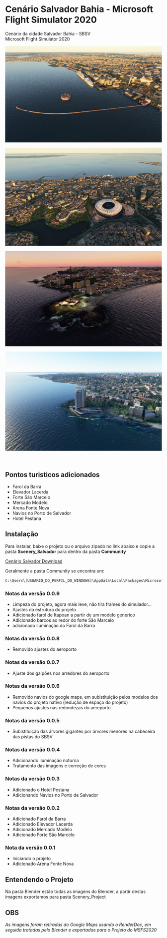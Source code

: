# Cenário Salvador Bahia - Microsoft Flight Simulator 2020


Cenário da cidade Salvador Bahia - SBSV<br>
Microsoft Flight Simulator 2020


![alt text](https://github.com/git-exahost/MSFS2020-Scenery-SBSV-city-sights/blob/main/Screenshots/img01.jpg "Forte São Marcelo, Elevador Lacerda, Mercado Modelo")

![alt text](https://github.com/git-exahost/MSFS2020-Scenery-SBSV-city-sights/blob/main/Screenshots//img02.jpg?raw=true "Arena Fonte Nova")

![alt text](https://github.com/git-exahost/MSFS2020-Scenery-SBSV-city-sights/blob/main/Screenshots//img03.jpg?raw=true "Farol da Barra")

![alt text](https://github.com/git-exahost/MSFS2020-Scenery-SBSV-city-sights/blob/main/Screenshots//img05.jpg?raw=true "Hotel Pestana")

<br>

## Pontos turisticos adicionados

- Farol da Barra
- Elevador Lacerda
- Forte São Marcelo
- Mercado Modelo
- Arena Fonte Nova
- Navios no Porto de Salvador
- Hotel Pestana

## Instalação

Para instalar, baixe o projeto ou o arquivo zipado no link abaixo e copie a pasta <b>Scenery_Salvador</b> para dentro da pasta <b>Community</b>

[Cenário Salvador Download](https://github.com/git-exahost/MSFS2020-Scenery-SBSV/releases/download/0.0.6/Scenery_Salvador_0.0.7.zip)

<p>Geralmente a pasta Community se encontra em:</p>

```sh
C:\Users\[USUARIO_DO_PERFIL_DO_WINDOWS]\AppData\Local\Packages\Microsoft.FlightSimulator_8wekyb3d8bbwe\LocalCache\Packages\Community
```
### Notas da versão 0.0.9
- Limpeza do projeto, agora mais leve, não tira frames do simulador...
- Ajustes da estrutura do projeto 
- Adicionado farol de Itapoan a partir de um modelo generico 
- Adicionado barcos ao redor do forte São Marcelo 
- adicionado iluminação do Farol da Barra

### Notas da versão 0.0.8
- Removido ajustes do aeroporto

### Notas da versão 0.0.7
- Ajuste dos galpões nos arredores do aeroporto

### Notas da versão 0.0.6
- Removido navios do google maps, em subistituição pelos modelos dos navios do projeto nativo (redução de espaço do projeto)
- Pequenos ajustes nas redondezas do aereporto 

### Notas da versão 0.0.5
- Subistituição das árvores gigantes por árvores menores na cabeceira das pistas do SBSV

### Notas da versão 0.0.4
- Adicionando iluminação noturna
- Tratamento das imagens e correção de cores

### Notas da versão 0.0.3
- Adicionado o Hotel Pestana
- Adicionando Navios no Porto de Salvador

### Notas da versão 0.0.2
- Adicionado Farol da Barra
- Adicionado Elevador Lacerda
- Adicionado Mercado Modelo
- Adicionado Forte São Marcelo


### Nota da versão 0.0.1
- Iniciando o projeto
- Adicionado Arena Fonte Nova
  
## Entendendo o Projeto

Na pasta Blender estão todas as imagens do Blender, a partir destas imagens exportamos para pasta Scenery_Project


## OBS
*As imagens foram retiradas do Google Maps usando o RenderDoc, em seguida tratadas pelo Blender e exportadas para o Projeto do MSFS2020*




